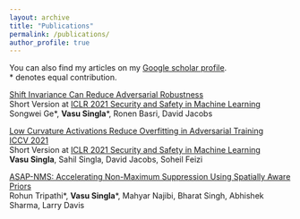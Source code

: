 ```yaml
---
layout: archive
title: "Publications"
permalink: /publications/
author_profile: true
---
```


You can also find my articles on my [Google scholar profile](https://scholar.google.com/citations?user=geHpT2IAAAAJ&hl=en). <br>
\* denotes equal contribution.

[Shift Invariance Can Reduce Adversarial Robustness](https://arxiv.org/abs/2103.02695) <br>
Short Version at [ICLR 2021 Security and Safety in Machine Learning](https://aisecure-workshop.github.io/aml-iclr2021/) \
Songwei Ge\*, **Vasu Singla**\*, Ronen Basri, David Jacobs

[Low Curvature Activations Reduce Overfitting in Adversarial Training](https://arxiv.org/abs/2102.07861) <br>
[ICCV 2021](http://iccv2021.thecvf.com/) \
Short Version at [ICLR 2021 Security and Safety in Machine Learning](https://aisecure-workshop.github.io/aml-iclr2021/) \
**Vasu Singla**, Sahil Singla, David Jacobs, Soheil Feizi

[ASAP-NMS: Accelerating Non-Maximum Suppression Using Spatially Aware Priors](https://arxiv.org/abs/2007.09785) <br>
Rohun Tripathi\*, **Vasu Singla**\*, Mahyar Najibi, Bharat Singh, Abhishek Sharma, Larry Davis


